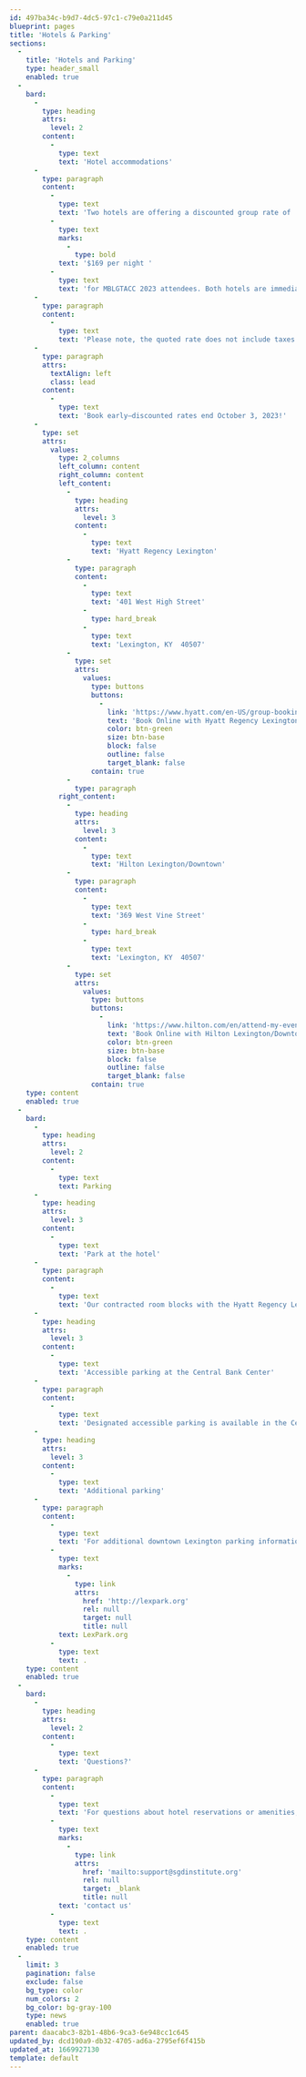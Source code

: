 ```yaml
---
id: 497ba34c-b9d7-4dc5-97c1-c79e0a211d45
blueprint: pages
title: 'Hotels & Parking'
sections:
  -
    title: 'Hotels and Parking'
    type: header_small
    enabled: true
  -
    bard:
      -
        type: heading
        attrs:
          level: 2
        content:
          -
            type: text
            text: 'Hotel accommodations'
      -
        type: paragraph
        content:
          -
            type: text
            text: 'Two hotels are offering a discounted group rate of '
          -
            type: text
            marks:
              -
                type: bold
            text: '$169 per night '
          -
            type: text
            text: 'for MBLGTACC 2023 attendees. Both hotels are immediately adjacent to the Central Bank Center and attendees can access the convention center via covered skywalk.'
      -
        type: paragraph
        content:
          -
            type: text
            text: 'Please note, the quoted rate does not include taxes or fees. Please contact the hotel directly for more information about taxes and fees.'
      -
        type: paragraph
        attrs:
          textAlign: left
          class: lead
        content:
          -
            type: text
            text: 'Book early—discounted rates end October 3, 2023!'
      -
        type: set
        attrs:
          values:
            type: 2_columns
            left_column: content
            right_column: content
            left_content:
              -
                type: heading
                attrs:
                  level: 3
                content:
                  -
                    type: text
                    text: 'Hyatt Regency Lexington'
              -
                type: paragraph
                content:
                  -
                    type: text
                    text: '401 West High Street'
                  -
                    type: hard_break
                  -
                    type: text
                    text: 'Lexington, KY  40507'
              -
                type: set
                attrs:
                  values:
                    type: buttons
                    buttons:
                      -
                        link: 'https://www.hyatt.com/en-US/group-booking/LEXRL/G-MBSQ'
                        text: 'Book Online with Hyatt Regency Lexington'
                        color: btn-green
                        size: btn-base
                        block: false
                        outline: false
                        target_blank: false
                    contain: true
              -
                type: paragraph
            right_content:
              -
                type: heading
                attrs:
                  level: 3
                content:
                  -
                    type: text
                    text: 'Hilton Lexington/Downtown'
              -
                type: paragraph
                content:
                  -
                    type: text
                    text: '369 West Vine Street'
                  -
                    type: hard_break
                  -
                    type: text
                    text: 'Lexington, KY  40507'
              -
                type: set
                attrs:
                  values:
                    type: buttons
                    buttons:
                      -
                        link: 'https://www.hilton.com/en/attend-my-event/midwestblgtacollegecon/'
                        text: 'Book Online with Hilton Lexington/Downtown'
                        color: btn-green
                        size: btn-base
                        block: false
                        outline: false
                        target_blank: false
                    contain: true
    type: content
    enabled: true
  -
    bard:
      -
        type: heading
        attrs:
          level: 2
        content:
          -
            type: text
            text: Parking
      -
        type: heading
        attrs:
          level: 3
        content:
          -
            type: text
            text: 'Park at the hotel'
      -
        type: paragraph
        content:
          -
            type: text
            text: 'Our contracted room blocks with the Hyatt Regency Lexington and the Hilton Lexington/Downtown include complimentary parking for conference attendees staying at these hotels.'
      -
        type: heading
        attrs:
          level: 3
        content:
          -
            type: text
            text: 'Accessible parking at the Central Bank Center'
      -
        type: paragraph
        content:
          -
            type: text
            text: 'Designated accessible parking is available in the Central Bank Center''s High Street lot. A valid state-issued handicap accessible placard or license plate is required.'
      -
        type: heading
        attrs:
          level: 3
        content:
          -
            type: text
            text: 'Additional parking'
      -
        type: paragraph
        content:
          -
            type: text
            text: 'For additional downtown Lexington parking information, please visit '
          -
            type: text
            marks:
              -
                type: link
                attrs:
                  href: 'http://lexpark.org'
                  rel: null
                  target: null
                  title: null
            text: LexPark.org
          -
            type: text
            text: .
    type: content
    enabled: true
  -
    bard:
      -
        type: heading
        attrs:
          level: 2
        content:
          -
            type: text
            text: 'Questions?'
      -
        type: paragraph
        content:
          -
            type: text
            text: 'For questions about hotel reservations or amenities, please contact the hotel directly. For questions about the conference, '
          -
            type: text
            marks:
              -
                type: link
                attrs:
                  href: 'mailto:support@sgdinstitute.org'
                  rel: null
                  target: _blank
                  title: null
            text: 'contact us'
          -
            type: text
            text: .
    type: content
    enabled: true
  -
    limit: 3
    pagination: false
    exclude: false
    bg_type: color
    num_colors: 2
    bg_color: bg-gray-100
    type: news
    enabled: true
parent: daacabc3-82b1-48b6-9ca3-6e948cc1c645
updated_by: dcd190a9-db32-4705-ad6a-2795ef6f415b
updated_at: 1669927130
template: default
---
```

